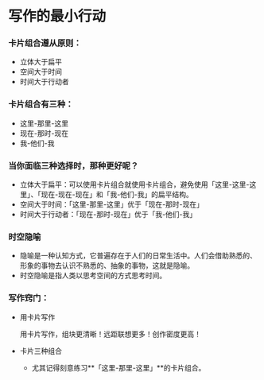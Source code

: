 # 写作的最小行动
### 卡片组合遵从原则：
- 立体大于扁平
- 空间大于时间
- 时间大于行动者
### 卡片组合有三种：
- 这里-那里-这里
- 现在-那时-现在
- 我-他们-我
### 当你面临三种选择时，那种更好呢？
- 立体大于扁平：可以使用卡片组合就使用卡片组合，避免使用「这里-这里-这里」、「现在-现在-现在」和「我-他们-我」的扁平结构。
- 空间大于时间：「这里-那里-这里」优于「现在-那时-现在」
- 时间大于行动者：「现在-那时-现在」优于「我-他们-我」
### 时空隐喻
- 隐喻是一种认知方式，它普遍存在于人们的日常生活中。人们会借助熟悉的、形象的事物去认识不熟悉的、抽象的事物，这就是隐喻。
- 时空隐喻是指人类以思考空间的方式思考时间。
### 写作窍门：
- 用卡片写作

   用卡片写作，组块更清晰！远距联想更多！创作密度更高！

- 卡片三种组合
  - 尤其记得刻意练习**「这里-那里-这里」**的卡片组合。
